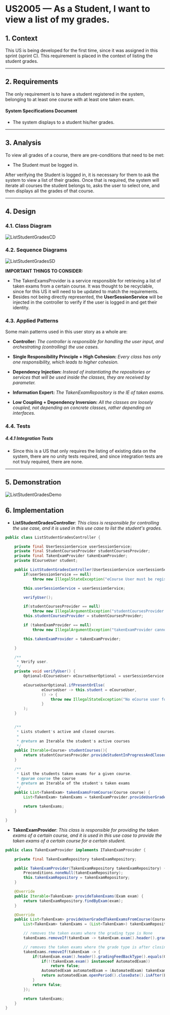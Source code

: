 # US2005 — As a Student, I want to view a list of my grades.

## 1. Context

This US is being developed for the first time, since it was assigned in this sprint (sprint C).
This requirement is placed in the context of listing the student grades.

---

## 2. Requirements

The only requirement is to have a student registered in the system, belonging to at least one course with at least one taken exam.

#### System Specifications Document

 - The system displays to a student his/her grades.

---

## 3. Analysis

To view all grades of a course, there are pre-conditions that need to be met:

* The Student must be logged in.

After verifying the Student is logged in, it is necessary for them to ask the system to view a list of their grades.
Once that is required, the system will iterate all courses the student belongs to, asks the user to select one, and then displays all the grades of that course.

---

## 4. Design

### 4.1. Class Diagram

![ListStudentGradesCD](ListStudentGradesCD.svg)

### 4.2. Sequence Diagrams

![ListStudentGradesSD](ListStudentGradesSD.svg)

**IMPORTANT THINGS TO CONSIDER:**


* The TakenExamsProvider is a service responsible for retrieving a list of taken exams from a certain course.
It was thought to be recyclable, since for this US it will need to be updated to match the requirements.
* Besides not being directly represented, the **UserSessionService** will be injected in the controller to verify if the user is logged in and get their identity.

### 4.3. Applied Patterns

Some main patterns used in this user story as a whole are:

* **Controller:** *The controller is responsible for handling the user input, and orchestrating (controlling) the use
  cases.*

* **Single Responsibility Principle + High Cohesion:** *Every class has only one responsibility, which leads to higher
  cohesion.*

* **Dependency Injection:** *Instead of instantiating the repositories or services that will be used inside the classes,
  they are received by parameter.*

* **Information Expert:** *The TakenExamRepository is the IE of taken exams.*

* **Low Coupling + Dependency Inversion:** *All the classes are loosely coupled, not depending on concrete classes,
  rather depending on interfaces.*

### 4.4. Tests

##### 4.4.1 Integration Tests

* Since this is a US that only requires the listing of existing data on the system, there are no unity tests required, and since integration tests are not truly required, there are none.
---

## 5. Demonstration


![ListStudentGradesDemo](listStudentGrades.png)

## 6. Implementation

* **ListStudentGradesController**: *This class is responsible for controlling the use case, and it is used in this use case to list the student's grades.*

```java
public class ListStudentGradesController {

    private final UserSessionService userSessionService;
    private final StudentCoursesProvider studentCoursesProvider;
    private final TakenExamProvider takenExamProvider;
    private ECourseUser student;

    public ListStudentGradesController(UserSessionService userSessionService, StudentCoursesProvider studentCoursesProvider, TakenExamProvider takenExamProvider){
        if(userSessionService == null)
            throw new IllegalStateException("eCourse User must be registered.");

        this.userSessionService = userSessionService;

        verifyUser();

        if(studentCoursesProvider == null)
            throw new IllegalArgumentException("studentCoursesProvider cannot be null.");
        this.studentCoursesProvider = studentCoursesProvider;

        if (takenExamProvider == null)
            throw new IllegalArgumentException("takenExamProvider cannot be null.");

        this.takenExamProvider = takenExamProvider;

    }

    /**
     * Verify user.
     */
    private void verifyUser() {
        Optional<ECourseUser> eCourseUserOptional = userSessionService.getLoggedUser();

        eCourseUserOptional.ifPresentOrElse(
                eCourseUser -> this.student = eCourseUser,
                () -> {
                    throw new IllegalStateException("No eCourse user found. Make sure you are registered.");
                }
        );
    }


    /**
     * Lists student's active and closed courses.
     *
     * @return an Iterable the student's active courses
     */
    public Iterable<Course> studentCourses(){
        return studentCoursesProvider.provideStudentInProgressAndClosedCourses(student);
    }

    /**
     * List the students taken exams for a given course.
     * @param course the course
     * @return an Iterable of the student's taken exams
     */
    public List<TakenExam> takenExamsFromCourse(Course course) {
        List<TakenExam> takenExams = takenExamProvider.provideUserGradedTakenExamsFromCourse(course, student);

        return takenExams;
    }

}
```

* **TakenExamProvider**: *This class is responsible for providing the taken exams of a certain course, and it is used in this use case to provide the taken exams of a certain course for a certain student.* 

````java
public class TakenExamProvider implements ITakenExamProvider {

    private final TakenExamRepository takenExamRepository;

    public TakenExamProvider(TakenExamRepository takenExamRepository) {
        Preconditions.noneNull(takenExamRepository);
        this.takenExamRepository = takenExamRepository;
    }

    @Override
    public Iterable<TakenExam> provideTakenExams(Exam exam) {
        return takenExamRepository.findByExam(exam);
    }

    @Override
    public List<TakenExam> provideUserGradedTakenExamsFromCourse(Course course, ECourseUser user) {
        List<TakenExam> takenExams = (List<TakenExam>) takenExamRepository.findByCourseAndStudent(course, user);

        // removes the taken exams where the grading type is None
        takenExams.removeIf(takenExam -> takenExam.exam().header().gradingFeedBackType().equals(GradingType.NONE));

        // removes the taken exams where the grade type is after closing and the exam is not closed yet
        takenExams.removeIf(takenExam -> {
            if(takenExam.exam().header().gradingFeedBackType().equals(GradingType.AFTER_CLOSING)) {
                if(!(takenExam.exam() instanceof AutomatedExam))
                    return false;
                AutomatedExam automatedExam = (AutomatedExam) takenExam.exam();
                return automatedExam.openPeriod().closeDate().isAfter(LocalDateTime.now());
            }
            return false;
        });

        return takenExams;
    }
}
````

